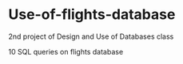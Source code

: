 # Use-of-flights-database
2nd project of Design and Use of Databases class

10 SQL queries on flights database
